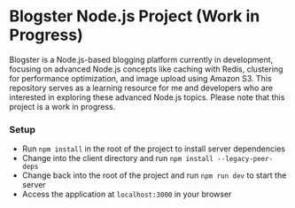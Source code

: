 # Blogster Node.js Project (Work in Progress)

Blogster is a Node.js-based blogging platform currently in development, focusing on advanced Node.js concepts
like caching with Redis, clustering for performance optimization, and image upload using Amazon S3.
This repository serves as a learning resource for me and developers who are interested in exploring these advanced Node.js topics.
Please note that this project is a work in progress.

### Setup

- Run `npm install` in the root of the project to install server dependencies
- Change into the client directory and run `npm install --legacy-peer-deps`
- Change back into the root of the project and run `npm run dev` to start the server
- Access the application at `localhost:3000` in your browser

